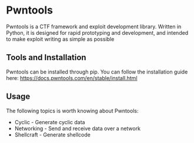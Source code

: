 # Pwntools
Pwntools is a CTF framework and exploit development library. Written in Python, it is designed for rapid prototyping and development, and intended to make exploit writing as simple as possible

## Tools and Installation
Pwntools can be installed through pip. You can follow the installation guide here: https://docs.pwntools.com/en/stable/install.html

## Usage
The following topics is worth knowing about Pwntools:
* Cyclic - Generate cyclic data
* Networking - Send and receive data over a network
* Shellcraft - Generate shellcode